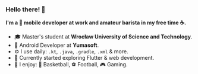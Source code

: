 ### Hello there! 👋

**I'm a 📱 mobile developer at work and amateur barista in my free time ☕.**

- 🎓 Master's student at **Wrocław University of Science and Technology**.
- 📱 Android Developer at **Yumasoft**.
- ⚙️ I use daily: `.kt`, `.java`, `.gradle`, `.xml` & more.
- 🚀 Currently started exploring Flutter & web development.
- 🌴 I enjoy: 🏀 Basketball, ⚽ Football, 🎮 Gaming.
